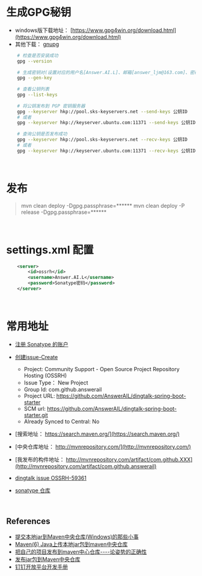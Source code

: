 # 生成GPG秘钥
 - windows版下载地址： [https://www.gpg4win.org/download.html](https://www.gpg4win.org/download.html)
 - 其他下载： [gnupg](https://www.gnupg.org/download/)
```bash
    # 检查是否安装成功
    gpg --version 
    
    # 生成密钥对(设置对应的用户名[Answer.AI.L]、邮箱[answer_ljm@163.com]、密码[passphrase, 下面会用到])
    gpg --gen-key 
    
    # 查看公钥列表
    gpg --list-keys 
    
    # 将公钥发布到 PGP 密钥服务器
    gpg --keyserver hkp://pool.sks-keyservers.net --send-keys 公钥ID 
    # 或者
    gpg --keyserver hkp://keyserver.ubuntu.com:11371 --send-keys 公钥ID
    
    # 查询公钥是否发布成功
    gpg --keyserver hkp://pool.sks-keyservers.net --recv-keys 公钥ID 
    # 或者
    gpg --keyserver hkp://keyserver.ubuntu.com:11371 --recv-keys 公钥ID
```

&nbsp;

# 发布
> mvn clean deploy -Dgpg.passphrase=******
> mvn clean deploy -P release -Dgpg.passphrase=******

&nbsp;

# **settings.xml 配置**
```xml
    <server>
        <id>ossrh</id>
        <username>Answer.AI.L</username>
        <password>Sonatype密码</password>
    </server>
```

&nbsp;

# 常用地址
 - [注册 Sonatype 的账户](https://issues.sonatype.org/secure/Signup!default.jspa)
 - [创建issue-Create](https://issues.sonatype.org/secure/Dashboard.jspa)
    - Project: Community Support - Open Source Project Repository Hosting (OSSRH)
    - Issue Type： New Project
    - Group Id: com.github.answerail
    - Project URL: https://github.com/AnswerAIL/dingtalk-spring-boot-starter
    - SCM url: https://github.com/AnswerAIL/dingtalk-spring-boot-starter.git
    - Already Synced to Central: No

 - [搜索地址： https://search.maven.org/](https://search.maven.org/)
 - [中央仓库地址： http://mvnrepository.com/](http://mvnrepository.com/)
 - [我发布的构件地址： http://mvnrepository.com/artifact/com.github.XXX](http://mvnrepository.com/artifact/com.github.answerail)
 - [dingtalk issue OSSRH-59361](https://issues.sonatype.org/browse/OSSRH-59361)
 - [sonatype 仓库](https://oss.sonatype.org/#stagingRepositories)
 
&nbsp;

## References
 - [提交本地jar到Maven中央仓库(Windows)的那些小事](https://blog.csdn.net/u010651369/article/details/79970726)
 - [Maven(6) Java上传本地jar包到maven中央仓库](https://blog.csdn.net/qq_38225558/article/details/94381467)
 - [把自己的项目发布到maven中心仓库----论姿势的正确性](https://blog.csdn.net/qq_28802119/article/details/85256852)
 - [发布jar包到Maven中央仓库](https://blog.csdn.net/dawei0523/article/details/84918820)
 - [钉钉开放平台开发手册](https://ding-doc.dingtalk.com/doc#/serverapi3/iydd5h)
